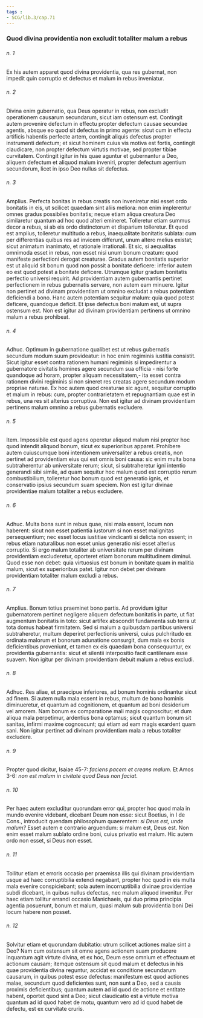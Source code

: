 ```yaml
---
tags : 
- SCG/lib.3/cap.71
---
```


### Quod divina providentia non excludit totaliter malum a rebus

###### n. 1
Ex his autem apparet quod divina providentia, qua res gubernat, non impedit quin corruptio et defectus et malum in rebus inveniatur.

###### n. 2
Divina enim gubernatio, qua Deus operatur in rebus, non excludit operationem causarum secundarum, sicut iam ostensum est. Contingit autem provenire defectum in effectu propter defectum causae secundae agentis, absque eo quod sit defectus in primo agente: sicut cum in effectu artificis habentis perfecte artem, contingit aliquis defectus propter instrumenti defectum; et sicut hominem cuius vis motiva est fortis, contingit claudicare, non propter defectum virtutis motivae, sed propter tibiae curvitatem. Contingit igitur in his quae aguntur et gubernantur a Deo, aliquem defectum et aliquod malum inveniri, propter defectum agentium secundorum, licet in ipso Deo nullus sit defectus.

###### n. 3
Amplius. Perfecta bonitas in rebus creatis non inveniretur nisi esset ordo bonitatis in eis, ut scilicet quaedam sint aliis meliora: non enim implerentur omnes gradus possibiles bonitatis; neque etiam aliqua creatura Deo similaretur quantum ad hoc quod alteri emineret. Tolleretur etiam summus decor a rebus, si ab eis ordo distinctorum et disparium tolleretur. Et quod est amplius, tolleretur multitudo a rebus, inaequalitate bonitatis sublata: cum per differentias quibus res ad invicem differunt, unum altero melius existat; sicut animatum inanimato, et rationale irrationali. Et sic, si aequalitas omnimoda esset in rebus, non esset nisi unum bonum creatum: quod manifeste perfectioni derogat creaturae. Gradus autem bonitatis superior est ut aliquid sit bonum quod non possit a bonitate deficere: inferior autem eo est quod potest a bonitate deficere. Utrumque igitur gradum bonitatis perfectio universi requirit. Ad providentiam autem gubernantis pertinet perfectionem in rebus gubernatis servare, non autem eam minuere. Igitur non pertinet ad divinam providentiam ut omnino excludat a rebus potentiam deficiendi a bono. Hanc autem potentiam sequitur malum: quia quod potest deficere, quandoque deficit. Et ipse defectus boni malum est, ut supra ostensum est. Non est igitur ad divinam providentiam pertinens ut omnino malum a rebus prohibeat.

###### n. 4
Adhuc. Optimum in gubernatione qualibet est ut rebus gubernatis secundum modum suum provideatur: in hoc enim regiminis iustitia consistit. Sicut igitur esset contra rationem humani regiminis si impedirentur a gubernatore civitatis homines agere secundum sua officia - nisi forte quandoque ad horam, propter aliquam necessitatem,- ita esset contra rationem divini regiminis si non sineret res creatas agere secundum modum propriae naturae. Ex hoc autem quod creaturae sic agunt, sequitur corruptio et malum in rebus: cum, propter contrarietatem et repugnantiam quae est in rebus, una res sit alterius corruptiva. Non est igitur ad divinam providentiam pertinens malum omnino a rebus gubernatis excludere.

###### n. 5
Item. Impossibile est quod agens operetur aliquod malum nisi propter hoc quod intendit aliquod bonum, sicut ex superioribus apparet. Prohibere autem cuiuscumque boni intentionem universaliter a rebus creatis, non pertinet ad providentiam eius qui est omnis boni causa: sic enim multa bona subtraherentur ab universitate rerum; sicut, si subtraheretur igni intentio generandi sibi simile, ad quam sequitur hoc malum quod est corruptio rerum combustibilium, tolleretur hoc bonum quod est generatio ignis, et conservatio ipsius secundum suam speciem. Non est igitur divinae providentiae malum totaliter a rebus excludere.

###### n. 6
Adhuc. Multa bona sunt in rebus quae, nisi mala essent, locum non haberent: sicut non esset patientia iustorum si non esset malignitas persequentium; nec esset locus iustitiae vindicanti si delicta non essent; in rebus etiam naturalibus non esset unius generatio nisi esset alterius corruptio. Si ergo malum totaliter ab universitate rerum per divinam providentiam excluderetur, oporteret etiam bonorum multitudinem diminui. Quod esse non debet: quia virtuosius est bonum in bonitate quam in malitia malum, sicut ex superioribus patet. Igitur non debet per divinam providentiam totaliter malum excludi a rebus.

###### n. 7
Amplius. Bonum totius praeminet bono partis. Ad providum igitur gubernatorem pertinet negligere aliquem defectum bonitatis in parte, ut fiat augmentum bonitatis in toto: sicut artifex abscondit fundamenta sub terra ut tota domus habeat firmitatem. Sed si malum a quibusdam partibus universi subtraheretur, multum deperiret perfectionis universi, cuius pulchritudo ex ordinata malorum et bonorum adunatione consurgit, dum mala ex bonis deficientibus proveniunt, et tamen ex eis quaedam bona consequuntur, ex providentia gubernantis: sicut et silentii interpositio facit cantilenam esse suavem. Non igitur per divinam providentiam debuit malum a rebus excludi.

###### n. 8
Adhuc. Res aliae, et praecipue inferiores, ad bonum hominis ordinantur sicut ad finem. Si autem nulla mala essent in rebus, multum de bono hominis diminueretur, et quantum ad cognitionem, et quantum ad boni desiderium vel amorem. Nam bonum ex comparatione mali magis cognoscitur; et dum aliqua mala perpetimur, ardentius bona optamus; sicut quantum bonum sit sanitas, infirmi maxime cognoscunt; qui etiam ad eam magis exardent quam sani. Non igitur pertinet ad divinam providentiam mala a rebus totaliter excludere.

###### n. 9
Propter quod dicitur, Isaiae 45-7: *faciens pacem et creans malum*. Et Amos 3-6: *non est malum in civitate quod Deus non faciat*.

###### n. 10
Per haec autem excluditur quorundam error qui, propter hoc quod mala in mundo evenire videbant, dicebant Deum non esse: sicut Boetius, in I de Cons., introducit quendam philosophum quaerentem: *si Deus est, unde malum?* Esset autem e contrario arguendum: si malum est, Deus est. Non enim esset malum sublato ordine boni, cuius privatio est malum. Hic autem ordo non esset, si Deus non esset.

###### n. 11
Tollitur etiam et erroris occasio per praemissa illis qui divinam providentiam usque ad haec corruptibilia extendi negabant, propter hoc quod in eis multa mala evenire conspiciebant; sola autem incorruptibilia divinae providentiae subdi dicebant, in quibus nullus defectus, nec malum aliquod invenitur. Per haec etiam tollitur errandi occasio Manichaeis, qui duo prima principia agentia posuerunt, bonum et malum, quasi malum sub providentia boni Dei locum habere non posset.

###### n. 12
Solvitur etiam et quorundam dubitatio: utrum scilicet actiones malae sint a Deo? Nam cum ostensum sit omne agens actionem suam producere inquantum agit virtute divina, et ex hoc, Deum esse omnium et effectuum et actionum causam; itemque ostensum sit quod malum et defectus in his quae providentia divina reguntur, accidat ex conditione secundarum causarum, in quibus potest esse defectus: manifestum est quod actiones malae, secundum quod deficientes sunt, non sunt a Deo, sed a causis proximis deficientibus; quantum autem ad id quod de actione et entitate habent, oportet quod sint a Deo; sicut claudicatio est a virtute motiva quantum ad id quod habet de motu, quantum vero ad id quod habet de defectu, est ex curvitate cruris.


